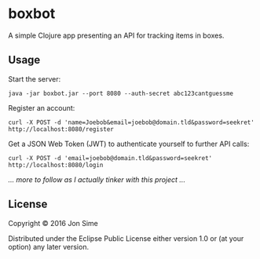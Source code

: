 # boxbot

A simple Clojure app presenting an API for tracking items in boxes.

## Usage

Start the server:

```
java -jar boxbot.jar --port 8080 --auth-secret abc123cantguessme
```

Register an account:

```
curl -X POST -d 'name=Joebob&email=joebob@domain.tld&password=seekret' http://localhost:8080/register
```

Get a JSON Web Token (JWT) to authenticate yourself to further API calls:

```
curl -X POST -d 'email=joebob@domain.tld&password=seekret' http://localhost:8080/login
```

_... more to follow as I actually tinker with this project ..._

## License

Copyright © 2016 Jon Sime

Distributed under the Eclipse Public License either version 1.0 or (at
your option) any later version.
